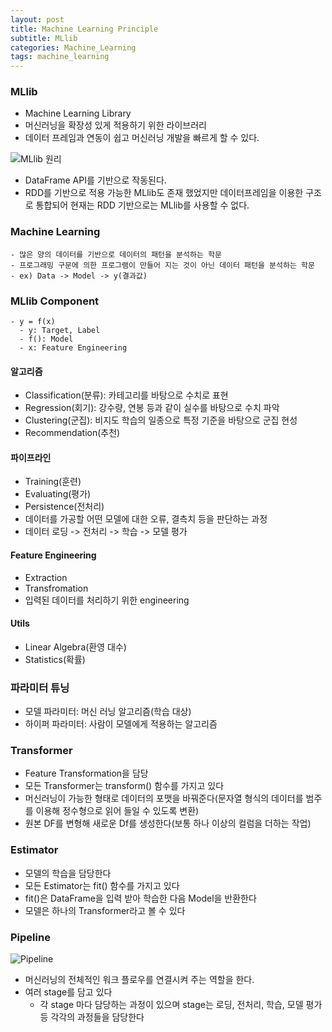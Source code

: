 ```yaml
---
layout: post
title: Machine Learning Principle
subtitle: MLlib
categories: Machine_Learning
tags: machine_learning
---
```


### MLlib
- Machine Learning Library
- 머신러닝을 확장성 있게 적용하기 위한 라이브러리
- 데이터 프레임과 연동이 쉽고 머신러닝 개발을 빠르게 할 수 있다.
  
![MLlib 원리](https://user-images.githubusercontent.com/77920565/185777407-051183d0-2407-4ce1-9242-d74110915d61.png)

- DataFrame API를 기반으로 작동된다.
- RDD를 기반으로 적용 가능한 MLlib도 존재 했었지만 데이터프레임을 이용한 구조로 통합되어 현재는 RDD 기반으로는 MLlib를 사용할 수 없다.

### Machine Learning
    - 많은 양의 데이터를 기반으로 데이터의 패턴을 분석하는 학문
    - 프로그래밍 구문에 의한 프로그램이 만들어 지는 것이 아닌 데이터 패턴을 분석하는 학문
    - ex) Data -> Model -> y(결과값)

### MLlib Component
    - y = f(x)
      - y: Target, Label
      - f(): Model
      - x: Feature Engineering

#### 알고리즘
  - Classification(분류): 카테고리를 바탕으로 수치로 표현 
  - Regression(회기): 강수량, 연봉 등과 같이 실수를 바탕으로 수치 파악
  - Clustering(군집): 비지도 학습의 일종으로 특정 기준을 바탕으로 군집 현성
  - Recommendation(추천)

#### 파이프라인
  - Training(훈련)
  - Evaluating(평가)
  - Persistence(전처리)
  - 데이터를 가공할 어떤 모델에 대한 오류, 결측치 등을 판단하는 과정
  - 데이터 로딩 -> 전처리 -> 학습 -> 모델 평가

#### Feature Engineering
  - Extraction
  - Transfromation
  - 입력된 데이터를 처리하기 위한 engineering

#### Utils
  - Linear Algebra(환영 대수)
  - Statistics(확률)

### 파라미터 튜닝
  - 모델 파라미터: 머신 러닝 알고리즘(학습 대상)
  - 하이퍼 파라미터: 사람이 모델에게 적용하는 알고리즘

### Transformer
  - Feature Transformation을 담당
  - 모든 Transformer는 transform() 함수를 가지고 있다
  - 머신러닝이 가능한 형태로 데이터의 포맷을 바꿔준다(문자열 형식의 데이터를 범주를 이용해 정수형으로 읽어 들일 수 있도록 변환)
  - 원본 DF를 변형해 새로운 Df를 생성한다(보통 하나 이상의 컬럼을 더하는 작업)

### Estimator
  - 모델의 학습을 담당한다
  - 모든 Estimator는 fit() 함수를 가지고 있다
  - fit()은 DataFrame을 입력 받아 학습한 다음 Model을 반환한다
  - 모델은 하나의 Transformer라고 볼 수 있다

### Pipeline

![Pipeline](https://user-images.githubusercontent.com/77920565/185779149-141c9404-f8c2-449d-a5a3-bef99b145a81.png)

  - 머신러닝의 전체적인 워크 플로우를 연결시켜 주는 역할을 한다.
  - 여러 stage를 담고 있다
    - 각 stage 마다 담당하는 과정이 있으며 stage는 로딩, 전처리, 학습, 모델 평가 등 각각의 과정들을 담당한다
